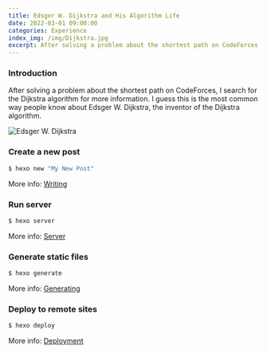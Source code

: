 ```yaml
---
title: Edsger W. Dijkstra and His Algorithm Life
date: 2022-03-01 09:00:00
categories: Experience
index_img: /img/Dijkstra.jpg
excerpt: After solving a problem about the shortest path on CodeForces, I search for the Dijkstra algorithm for more information. I guess this is the most common way people know about Edsger W. Dijkstra.
---
```


### Introduction

After solving a problem about the shortest path on CodeForces, I search for the Dijkstra algorithm for more information. I guess this is the most common way people know about Edsger W. Dijkstra, the inventor of the Dijkstra algorithm.

![Edsger W. Dijkstra](/img/Dijkstra.jpg)

### Create a new post

```bash
$ hexo new "My New Post"
```

More info: [Writing](https://hexo.io/docs/writing.html)

### Run server

```bash
$ hexo server
```

More info: [Server](https://hexo.io/docs/server.html)

### Generate static files

```bash
$ hexo generate
```

More info: [Generating](https://hexo.io/docs/generating.html)

### Deploy to remote sites

```bash
$ hexo deploy
```

More info: [Deployment](https://hexo.io/docs/one-command-deployment.html)
